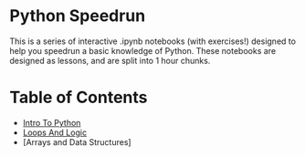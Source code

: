 # Python Speedrun

This is a series of interactive .ipynb notebooks (with exercises!) designed to help you speedrun a basic knowledge of Python.
These notebooks are designed as lessons, and are split into 1 hour chunks. 

# Table of Contents
- [Intro To Python](Intro_To_Python.ipynb)
- [Loops And Logic](Loops_And_Logic.ipynb)
- [Arrays and Data Structures]